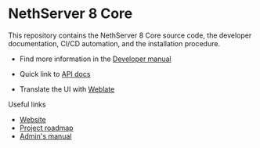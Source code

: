 # NethServer 8 Core

This repository contains the NethServer 8 Core source code, the developer
documentation, CI/CD automation, and the installation procedure.

* Find more information in the [Developer
  manual](https://nethserver.github.io/ns8-core/)

* Quick link to [API
  docs](https://github.com/NethServer/ns8-core/tree/apidoc)

* Translate the UI with
  [Weblate](https://hosted.weblate.org/projects/ns8/)

Useful links

- [Website](https://www.nethserver.org)
- [Project roadmap](https://github.com/orgs/NethServer/projects/8)
- [Admin's manual](https://docs.nethserver.org/projects/ns8)
